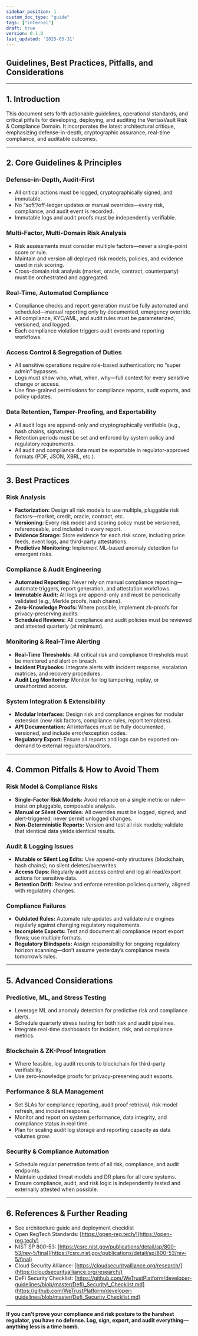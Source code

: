 ```yaml
---
sidebar_position: 1
custom_doc_type: "guide"
tags: ["internal"]
draft: true
version: 0.1.0
last_updated: '2025-05-31'
---
```


## Guidelines, Best Practices, Pitfalls, and Considerations

---

## 1. Introduction

This document sets forth actionable guidelines, operational standards, and critical pitfalls for developing, deploying, and auditing the VeritasVault Risk & Compliance Domain. It incorporates the latest architectural critique, emphasizing defense-in-depth, cryptographic assurance, real-time compliance, and auditable outcomes.

---

## 2. Core Guidelines & Principles

### Defense-in-Depth, Audit-First

* All critical actions must be logged, cryptographically signed, and immutable.
* No “soft”/off-ledger updates or manual overrides—every risk, compliance, and audit event is recorded.
* Immutable logs and audit proofs must be independently verifiable.

### Multi-Factor, Multi-Domain Risk Analysis

* Risk assessments must consider multiple factors—never a single-point score or rule.
* Maintain and version all deployed risk models, policies, and evidence used in risk scoring.
* Cross-domain risk analysis (market, oracle, contract, counterparty) must be orchestrated and aggregated.

### Real-Time, Automated Compliance

* Compliance checks and report generation must be fully automated and scheduled—manual reporting only by documented, emergency override.
* All compliance, KYC/AML, and audit rules must be parameterized, versioned, and logged.
* Each compliance violation triggers audit events and reporting workflows.

### Access Control & Segregation of Duties

* All sensitive operations require role-based authentication; no “super admin” bypasses.
* Logs must show who, what, when, why—full context for every sensitive change or access.
* Use fine-grained permissions for compliance reports, audit exports, and policy updates.

### Data Retention, Tamper-Proofing, and Exportability

* All audit logs are append-only and cryptographically verifiable (e.g., hash chains, signatures).
* Retention periods must be set and enforced by system policy and regulatory requirements.
* All audit and compliance data must be exportable in regulator-approved formats (PDF, JSON, XBRL, etc.).

---

## 3. Best Practices

### Risk Analysis

* **Factorization:** Design all risk models to use multiple, pluggable risk factors—market, credit, oracle, contract, etc.
* **Versioning:** Every risk model and scoring policy must be versioned, referenceable, and included in every report.
* **Evidence Storage:** Store evidence for each risk score, including price feeds, event logs, and third-party attestations.
* **Predictive Monitoring:** Implement ML-based anomaly detection for emergent risks.

### Compliance & Audit Engineering

* **Automated Reporting:** Never rely on manual compliance reporting—automate triggers, report generation, and attestation workflows.
* **Immutable Audit:** All logs are append-only and must be periodically validated (e.g., Merkle proofs, hash chains).
* **Zero-Knowledge Proofs:** Where possible, implement zk-proofs for privacy-preserving audits.
* **Scheduled Reviews:** All compliance and audit policies must be reviewed and attested quarterly (at minimum).

### Monitoring & Real-Time Alerting

* **Real-Time Thresholds:** All critical risk and compliance thresholds must be monitored and alert on breach.
* **Incident Playbooks:** Integrate alerts with incident response, escalation matrices, and recovery procedures.
* **Audit Log Monitoring:** Monitor for log tampering, replay, or unauthorized access.

### System Integration & Extensibility

* **Modular Interfaces:** Design risk and compliance engines for modular extension (new risk factors, compliance rules, report templates).
* **API Documentation:** All interfaces must be fully documented, versioned, and include error/exception codes.
* **Regulatory Export:** Ensure all reports and logs can be exported on-demand to external regulators/auditors.

---

## 4. Common Pitfalls & How to Avoid Them

### Risk Model & Compliance Risks

* **Single-Factor Risk Models:** Avoid reliance on a single metric or rule—insist on pluggable, composable analysis.
* **Manual or Silent Overrides:** All overrides must be logged, signed, and alert-triggered; never permit unlogged changes.
* **Non-Deterministic Reports:** Version and test all risk models; validate that identical data yields identical results.

### Audit & Logging Issues

* **Mutable or Silent Log Edits:** Use append-only structures (blockchain, hash chains); no silent deletes/overwrites.
* **Access Gaps:** Regularly audit access control and log all read/export actions for sensitive data.
* **Retention Drift:** Review and enforce retention policies quarterly, aligned with regulatory changes.

### Compliance Failures

* **Outdated Rules:** Automate rule updates and validate rule engines regularly against changing regulatory requirements.
* **Incomplete Exports:** Test and document all compliance report export flows; use multiple formats.
* **Regulatory Blindspots:** Assign responsibility for ongoing regulatory horizon scanning—don’t assume yesterday’s compliance meets tomorrow’s rules.

---

## 5. Advanced Considerations

### Predictive, ML, and Stress Testing

* Leverage ML and anomaly detection for predictive risk and compliance alerts.
* Schedule quarterly stress testing for both risk and audit pipelines.
* Integrate real-time dashboards for incident, risk, and compliance metrics.

### Blockchain & ZK-Proof Integration

* Where feasible, log audit records to blockchain for third-party verifiability.
* Use zero-knowledge proofs for privacy-preserving audit exports.

### Performance & SLA Management

* Set SLAs for compliance reporting, audit proof retrieval, risk model refresh, and incident response.
* Monitor and report on system performance, data integrity, and compliance status in real time.
* Plan for scaling audit log storage and reporting capacity as data volumes grow.

### Security & Compliance Automation

* Schedule regular penetration tests of all risk, compliance, and audit endpoints.
* Maintain updated threat models and DR plans for all core systems.
* Ensure compliance, audit, and risk logic is independently tested and externally attested when possible.

---

## 6. References & Further Reading

* See architecture guide and deployment checklist
* Open RegTech Standards: [https://open-reg.tech/](https://open-reg.tech/)
* NIST SP 800-53: [https://csrc.nist.gov/publications/detail/sp/800-53/rev-5/final](https://csrc.nist.gov/publications/detail/sp/800-53/rev-5/final)
* Cloud Security Alliance: [https://cloudsecurityalliance.org/research/](https://cloudsecurityalliance.org/research/)
* DeFi Security Checklist: [https://github.com/WeTrustPlatform/developer-guidelines/blob/master/Defi\_Security\_Checklist.md](https://github.com/WeTrustPlatform/developer-guidelines/blob/master/Defi_Security_Checklist.md)

---

**If you can’t prove your compliance and risk posture to the harshest regulator, you have no defense. Log, sign, export, and audit everything—anything less is a time bomb.**
